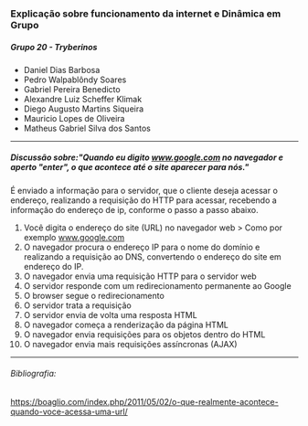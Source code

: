 ### Explicação sobre funcionamento da internet e Dinâmica em Grupo


##### Grupo 20 - Tryberinos
- Daniel Dias Barbosa
- Pedro Walpablôndy Soares
- Gabriel Pereira Benedicto
- Alexandre Luiz Scheffer Klimak
- Diego Augusto Martins Siqueira
- Mauricio Lopes de Oliveira
- Matheus Gabriel Silva dos Santos
----------------------------------------------
##### Discussão sobre:"Quando eu digito www.google.com no navegador e aperto "enter", o que acontece até o site aparecer para nós."
É enviado a informação para o servidor, que o cliente deseja acessar o endereço, realizando a requisição do HTTP para acessar, recebendo a informação do endereço de ip, conforme o passo a passo abaixo.
01. Você digita o endereço do site (URL) no navegador web > Como por exemplo www.google.com
02. O navegador procura o endereço IP para o nome do domínio e realizando a requisição ao DNS, convertendo o endereço do site em endereço do IP.
03. O navegador envia uma requisição HTTP para o servidor web
04. O servidor responde com um redirecionamento permanente ao Google
05. O browser segue o redirecionamento
06. O servidor trata a requisição
07. O servidor envia de volta uma resposta HTML
08. O navegador começa a renderização da página HTML
09. O navegador envia requisições para os objetos dentro do HTML
10. O navegador envia mais requisições assíncronas (AJAX)
--------------------
###### Bibliografia:
https://boaglio.com/index.php/2011/05/02/o-que-realmente-acontece-quando-voce-acessa-uma-url/
